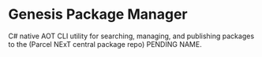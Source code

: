 # Genesis Package Manager

C# native AOT CLI utility for searching, managing, and publishing packages to the (Parcel NExT central package repo) PENDING NAME.